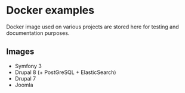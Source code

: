 Docker examples
===============

Docker image used on various projects are stored here for testing and documentation purposes.  

Images
------

- Symfony 3
- Drupal 8 (+ PostGreSQL + ElasticSearch)
- Drupal 7
- Joomla